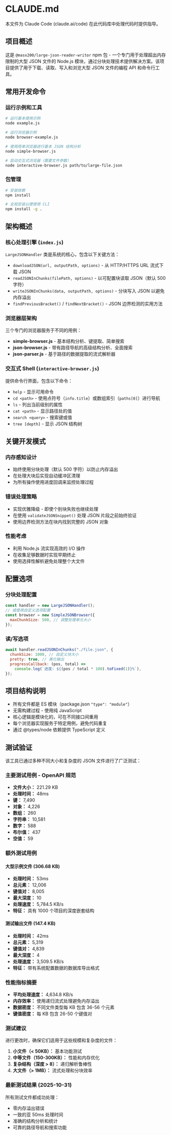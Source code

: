 # CLAUDE.md

本文件为 Claude Code (claude.ai/code) 在此代码库中处理代码时提供指导。

## 项目概述

这是 `@masx200/large-json-reader-writor` npm 包 -
一个专门用于处理超出内存限制的大型 JSON 文件的 Node.js
模块，通过分块处理技术提供解决方案。该项目提供了用于下载、读取、写入和浏览大型
JSON 文件的编程 API 和命令行工具。

## 常用开发命令

### 运行示例和工具

```bash
# 运行基本使用示例
node example.js

# 运行浏览器示例
node browser-example.js

# 使用简单浏览器进行基本 JSON 结构分析
node simple-browser.js

# 启动交互式浏览器（需要文件参数）
node interactive-browser.js path/to/large-file.json
```

### 包管理

```bash
# 安装依赖
npm install

# 全局安装以便使用 CLI
npm install -g .
```

## 架构概述

### 核心处理引擎 (`index.js`)

`LargeJSONHandler` 类是系统的核心，包含以下关键方法：

- `downloadJSON(url, outputPath, options)` - 从 HTTP/HTTPS URL 流式下载 JSON
- `readJSONInChunks(filePath, options)` - 以可配置块读取 JSON（默认 500 字符）
- `writeJSONInChunks(data, outputPath, options)` - 分块写入 JSON 以避免内存溢出
- `findPreviousBracket()` / `findNextBracket()` - JSON 边界检测的实用方法

### 浏览器层架构

三个专门的浏览器服务于不同的用例：

- **simple-browser.js** - 基本结构分析、键提取、简单搜索
- **json-browser.js** - 带有路径导航的高级结构分析、全面搜索
- **json-parser.js** - 基于路径的数据提取的流式解析器

### 交互式 Shell (`interactive-browser.js`)

提供命令行界面，包含以下命令：

- `help` - 显示可用命令
- `cd <path>` - 使用点符号（`info.title`）或数组索引（`paths[0]`）进行导航
- `ls` - 列出当前级别的属性
- `cat <path>` - 显示路径处的值
- `search <query>` - 搜索键或值
- `tree [depth]` - 显示 JSON 结构树

## 关键开发模式

### 内存感知设计

- 始终使用分块处理（默认 500 字符）以防止内存溢出
- 在处理大块后实现自动缓冲区清理
- 为所有操作使用进度回调来监控处理过程

### 错误处理策略

- 实现优雅降级 - 即使个别块失败也继续处理
- 在使用 `validateJSONSnippet()` 处理 JSON 片段之前始终验证
- 使用边界检测方法在块内找到完整的 JSON 对象

### 性能考虑

- 利用 Node.js 流实现高效的 I/O 操作
- 在收集足够数据时实现早期终止
- 使用选择性解析避免处理整个大文件

## 配置选项

### 分块处理配置

```javascript
const handler = new LargeJSONHandler();
// 或使用自定义选项配置
const browser = new SimpleJSONBrowser({
  maxChunkSize: 500, // 调整处理单元大小
});
```

### 读/写选项

```javascript
await handler.readJSONInChunks("./file.json", {
  chunkSize: 1000, // 自定义块大小
  pretty: true, // 美化输出
  progressCallback: (pos, total) =>
    console.log(`进度: ${(pos / total * 100).toFixed(1)}%`),
});
```

## 项目结构说明

- 所有文件都是 ES 模块（package.json `"type": "module"`）
- 无需构建过程 - 使用纯 JavaScript
- 核心逻辑是模块化的，可在不同接口间重用
- 每个浏览器实现服务于特定用例，避免代码重复
- 通过 @types/node 依赖提供 TypeScript 定义

## 测试验证

该工具已通过多种不同大小和复杂度的 JSON 文件进行了广泛测试：

### 主要测试用例 - OpenAPI 规范

- **文件大小：** 221.29 KB
- **处理时间：** 48ms
- **键：** 7,490
- **对象：** 4,226
- **数组：** 260
- **字符串：** 10,581
- **数字：** 588
- **布尔值：** 437
- **空值：** 59

### 额外测试用例

#### 大型示例文件 (306.68 KB)

- **处理时间：** 53ms
- **总元素：** 12,006
- **键值对：** 8,005
- **最大深度：** 10
- **处理速度：** 5,784.5 KB/s
- **特征：** 具有 1000 个项目的深度嵌套结构

#### 测试输出文件 (147.4 KB)

- **处理时间：** 42ms
- **总元素：** 5,319
- **键值对：** 4,839
- **最大深度：** 4
- **处理速度：** 3,509.5 KB/s
- **特征：** 带有系统配置数据的数据库导出格式

### 性能指标摘要

- **平均处理速度：** 4,634.8 KB/s
- **内存效率：** 使用递归流式处理避免内存溢出
- **数据密度：** 不同文件类型每 KB 包含 36-56 个元素
- **键值密度：** 每 KB 包含 26-50 个键值对

### 测试建议

进行更改时，确保它们适用于这些规模和复杂度的文件：

1. **小文件（< 50KB）：** 基本功能测试
2. **中等文件（150-300KB）：** 性能和内存优化
3. **复杂结构（深度 > 8）：** 递归解析鲁棒性
4. **大文件（> 1MB）：** 流式处理和分块效率

### 最新测试结果 (2025-10-31)

所有测试文件都成功处理：

- 零内存溢出错误
- 一致的亚 50ms 处理时间
- 准确的结构分析和统计
- 可靠的路径导航和搜索功能
